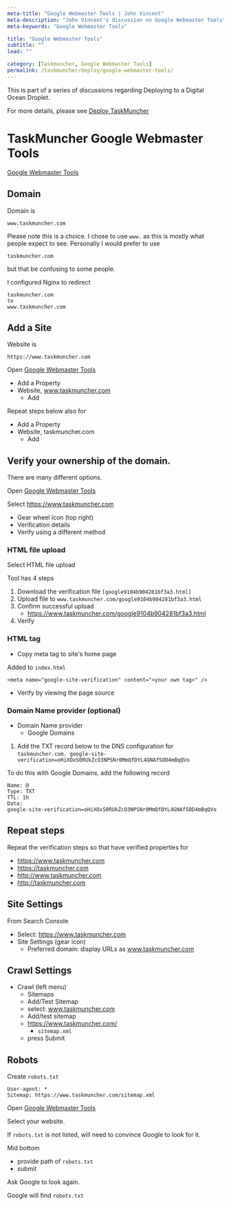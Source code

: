 ```yaml
---
meta-title: "Google Webmaster Tools | John Vincent"
meta-description: "John Vincent's discussion on Google Webmaster Tools"
meta-keywords: "Google Webmaster Tools"

title: "Google Webmaster Tools"
subtitle: ""
lead: ""

category: [Taskmuncher, Google Webmaster Tools]
permalink: /taskmuncher/deploy/google-webmaster-tools/
---
```


This is part of a series of discussions regarding Deploying to a Digital Ocean Droplet.

For more details, please see 
[Deploy TaskMuncher](/taskmuncher/overview/#deploy)

<!-- end -->

# TaskMuncher Google Webmaster Tools

[Google Webmaster Tools](https://www.google.com/webmasters/tools/home)

## Domain

Domain is

```
www.taskmuncher.com
```

Please note this is a choice. I chose to use `www.` as this is mostly what people expect to see. Personally I would prefer to use

```
taskmuncher.com
```

but that be confusing to some people.

I configured Nginx to redirect 

```
taskmuncher.com
to
www.taskmuncher.com
```

## Add a Site

Website is

```
https://www.taskmuncher.com
```

Open [Google Webmaster Tools](https://www.google.com/webmasters/tools/home)

* Add a Property
* Website, www.taskmuncher.com
	* Add

Repeat steps below also for

* Add a Property
* Website, taskmuncher.com
	* Add

## Verify your ownership of the domain.

There are many different options.

Open [Google Webmaster Tools](https://www.google.com/webmasters/tools/home)

Select https://www.taskmuncher.com

* Gear wheel icon (top right)
* Verification details
* Verify using a different method

### HTML file upload

Select HTML file upload

Tool has 4 steps

1. Download the verification file  `[google9104b904281bf3a3.html]`
2. Upload file to `www.taskmuncher.com/google9104b904281bf3a3.html`
3. Confirm successful upload
	* https://www.taskmuncher.com/google9104b904281bf3a3.html
4. Verify

### HTML tag

* Copy meta tag to site's home page

Added to `index.html`

```
<meta name="google-site-verification" content="<your own tag>" />
```

* Verify by viewing the page source


### Domain Name provider (optional)

* Domain Name provider
	* Google Domains

1. Add the TXT record below to the DNS configuration for `taskmuncher.com.
google-site-verification=oHiXOxS0RUkZcO3NPSNr0MmQfDYL4GNAfSOD4mBqQVo`

To do this with Google Domains, add the following record

```
Name: @
Type: TXT
TTL: 1h
Data:
google-site-verification=oHiXOxS0RUkZcO3NPSNr0MmQfDYL4GNAfSOD4mBqQVo
```

## Repeat steps

Repeat the verification steps so that have verified properties for 

* https://www.taskmuncher.com
* https://taskmuncher.com
* http://www.taskmuncher.com
* http://taskmuncher.com



## Site Settings

From Search Console

* Select: https://www.taskmuncher.com
* Site Settings (gear icon)
	* Preferred domain: display URLs as www.taskmuncher.com

## Crawl Settings

* Crawl (left menu)
	* Sitemaps
	* Add/Test Sitemap
	* select: www.taskmuncher.com
	* Add/test sitemap
	* https://www.taskmuncher.com/
		* `sitemap.xml`
	* press Submit

## Robots

Create `robots.txt`

```
User-agent: *
Sitemap: https://www.taskmuncher.com/sitemap.xml
```

Open [Google Webmaster Tools](https://www.google.com/webmasters/tools/home)

Select your website.

If `robots.txt` is not listed, will need to convince Google to look for it.

Mid bottom

* provide path of `robots.txt`
* submit

Ask Google to look again.

Google will find `robots.txt`
